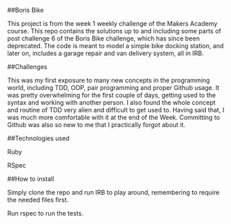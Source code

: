 ##Boris Bike

This project is from the week 1 weekly challenge of the Makers Academy course.
This repo contains the solutions up to and including some parts of post
challenge 6 of the Boris Bike challenge, which has since been deprecated. The
code is meant to model a simple bike docking station, and later on, includes a
garage repair and van delivery system, all in IRB.

##Challenges

This was my first exposure to many new concepts in the programming world,
including TDD, OOP, pair programming and proper Github usage. It was pretty
overwhelming for the first couple of days, getting used to the syntax and working
with another person. I also found the whole concept and routine of TDD very
alien and difficult to get used to. Having said that, I was much more
comfortable with it at the end of the Week. Committing to Github was also so new
to me that I practically forgot about it.

##Technologies used

Ruby

RSpec

##How to install

Simply clone the repo and run IRB to play around, remembering to require the
needed files first.

Run rspec to run the tests.
